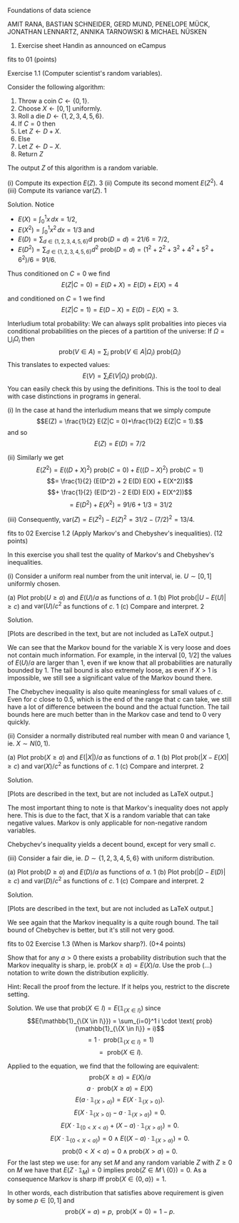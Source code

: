 Foundations of data science

AMIT RANA, BASTIAN SCHNEIDER, GERD MUND, PENELOPE MÜCK,
JONATHAN LENNARTZ, ANNIKA TARNOWSKI & MICHAEL NÜSKEN

1. Exercise sheet
Handin as announced on eCampus

fits to 01
(points)

Exercise 1.1 (Computer scientist's random variables).

Consider the following algorithm:
1. Throw a coin $C \leftarrow \{0,1\}$.
2. Choose $X \leftarrow [0, 1]$ uniformly.
3. Roll a die $D \leftarrow \{1,2,3,4,5,6\}$.
4. If $C=0$ then
5. Let $Z \leftarrow D + X$.
6. Else
7. Let $Z \leftarrow D - X$.
8. Return $Z$

The output $Z$ of this algorithm is a random variable.

(i) Compute its expection $E(Z)$.
3
(ii) Compute its second moment $E(Z^2)$.
4
(iii) Compute its variance $\text{var}(Z)$.
1

Solution. Notice
* $E(X) = \int_0^1 x \, dx = 1/2$,
* $E(X^2) = \int_0^1 x^2 \, dx = 1/3$ and
* $E(D) = \sum_{d \in \{1,2,3,4,5,6\}} d \text{ prob}(D = d) = 21/6 = 7/2$,
* $E(D^2) = \sum_{d \in \{1,2,3,4,5,6\}} d^2 \text{ prob}(D = d) = (1^2+2^2+3^2+4^2+5^2+6^2)/6 = 91/6$.

Thus conditioned on $C = 0$ we find
$$E(Z | C = 0) = E(D + X) = E(D) + E(X) = 4$$

and conditioned on $C = 1$ we find
$$E(Z | C = 1) = E(D - X) = E(D) - E(X) = 3.$$

Interludium total probability: We can always split probalities into pieces via conditional probabilities on the pieces of a partition of the universe:
If $\Omega = \bigcup_i \Omega_i$ then
$$\text{prob}(V \in A) = \sum_i \text{ prob}(V \in A | \Omega_i) \text{ prob}(\Omega_i)$$
This translates to expected values:
$$E(V) = \sum_i E(V | \Omega_i) \text{ prob}(\Omega_i).$$
You can easily check this by using the definitions. This is the tool to deal with case distinctions in programs in general.

(i) In the case at hand the interludium means that we simply compute
$$E(Z) = \frac{1}{2} E(Z|C = 0)+\frac{1}{2} E(Z|C = 1).$$
and so
$$E(Z) = E(D) = 7/2$$

(ii) Similarly we get
$$E(Z^2) = E((D + X)^2) \text{ prob}(C = 0) + E((D - X)^2) \text{ prob}(C = 1)$$
$$= \frac{1}{2} (E(D^2) + 2 E(D) E(X) + E(X^2))$$
$$+ \frac{1}{2} (E(D^2) - 2 E(D) E(X) + E(X^2))$$
$$= E(D^2) + E(X^2) = 91/6 + 1/3 = 31/2$$

(iii) Consequently, $\text{var}(Z) = E(Z^2) - E(Z)^2 = 31/2 - (7/2)^2 = 13/4$.

fits to 02
Exercise 1.2 (Apply Markov's and Chebyshev's inequalities). (12 points)

In this exercise you shall test the quality of Markov's and Chebyshev's inequalities.

(i) Consider a uniform real number from the unit interval, ie. $U \sim [0, 1]$ uniformly chosen.

(a) Plot $\text{prob}(U \ge a)$ and $E(U)/a$ as functions of $a$.
1
(b) Plot $\text{prob}(|U - E(U)| \ge c)$ and $\text{var}(U)/c^2$ as functions of $c$.
1
(c) Compare and interpret.
2

Solution.

[Plots are described in the text, but are not included as LaTeX output.]

We can see that the Markov bound for the variable X is very loose and does not contain much information. For example, in the interval [0, 1/2] the values of $E(U)/a$ are larger than 1, even if we know that all probabilities are naturally bounded by 1. The tail bound is also extremely loose, as even if $X > 1$ is impossible, we still see a significant value of the Markov bound there.

The Chebychev inequality is also quite meaningless for small values of $c$. Even for $c$ close to 0.5, which is the end of the range that $c$ can take, we still have a lot of difference between the bound and the actual function. The tail bounds here are much better than in the Markov case and tend to 0 very quickly.

(ii) Consider a normally distributed real number with mean 0 and variance 1, ie. $X \sim N(0, 1)$.

(a) Plot $\text{prob}(X \ge a)$ and $E(|X|)/a$ as functions of $a$.
1
(b) Plot $\text{prob}(|X - E(X)| \ge c)$ and $\text{var}(X)/c^2$ as functions of $c$.
1
(c) Compare and interpret.
2

Solution.

[Plots are described in the text, but are not included as LaTeX output.]

The most important thing to note is that Markov's inequality does not apply here. This is due to the fact, that X is a random variable that can take negative values. Markov is only applicable for non-negative random variables.

Chebychev's inequality yields a decent bound, except for very small $c$.

(iii) Consider a fair die, ie. $D \sim \{1, 2, 3, 4, 5, 6\}$ with uniform distribution.

(a) Plot $\text{prob}(D \ge a)$ and $E(D)/a$ as functions of $a$.
1
(b) Plot $\text{prob}(|D - E(D)| \ge c)$ and $\text{var}(D)/c^2$ as functions of $c$.
1
(c) Compare and interpret.
2

Solution.

[Plots are described in the text, but are not included as LaTeX output.]

We see again that the Markov inequality is a quite rough bound. The tail bound of Chebychev is better, but it's still not very good.

fits to 02
Exercise 1.3 (When is Markov sharp?). (0+4 points)

Show that for any $a > 0$ there exists a probability distribution such that the Markov inequality is sharp, ie. $\text{prob}(X \ge a) = E(X)/a$. Use the prob (...) notation to write down the distribution explicitly.

Hint: Recall the proof from the lecture. If it helps you, restrict to the discrete setting.

Solution. We use that $\text{prob}(X \in I) = E(\mathbb{1}_{\{X \in I\}})$ since
$$E(\mathbb{1}_{\{X \in I\}}) = \sum_{i=0}^1 i \cdot \text{ prob}(\mathbb{1}_{\{X \in I\}} = i)$$
$$= 1 \cdot \text{ prob}(\mathbb{1}_{\{X \in I\}} = 1)$$
$$= \text{ prob}(X \in I) .$$

Applied to the equation, we find that the following are equivalent:
$$\text{prob}(X \ge a) = E(X)/a$$
$$a \cdot \text{ prob}(X \ge a) = E(X)$$
$$E(a \cdot \mathbb{1}_{\{X>a\}}) = E(X \cdot \mathbb{1}_{\{X>0\}}).$$
$$E(X \cdot \mathbb{1}_{\{X>0\}} - a \cdot \mathbb{1}_{\{X>a\}}) = 0.$$
$$E(X \cdot \mathbb{1}_{\{0<X<a\}} + (X - a) \cdot \mathbb{1}_{\{X>a\}}) = 0.$$
$$E(X \cdot \mathbb{1}_{\{0<X<a\}}) = 0 \land E((X - a) \cdot \mathbb{1}_{\{X>a\}}) = 0.$$
$$\text{prob}(0 < X < a) = 0 \land \text{prob}(X > a) = 0.$$
For the last step we use: for any set $M$ and any random variable $Z$ with $Z \ge 0$ on $M$ we have that $E(Z \cdot \mathbb{1}_M) = 0$ implies $\text{prob}(Z \in M \setminus \{0\}) = 0$. As a consequence Markov is sharp iff $\text{prob}(X \in \{0, a\}) = 1$.

In other words, each distribution that satisfies above requirement is given by some $p \in [0, 1]$ and
$$\text{prob}(X = a) = p, \text{ prob}(X = 0) = 1 - p.$$